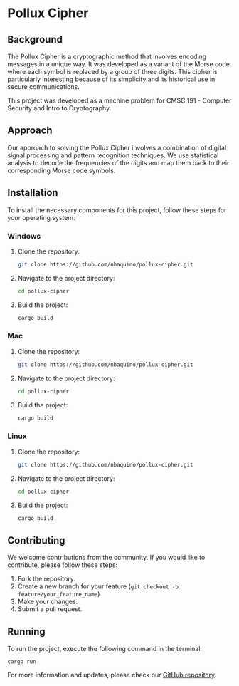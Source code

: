 # Pollux Cipher

## Background
The Pollux Cipher is a cryptographic method that involves encoding messages in a unique way. It was developed as a variant of the Morse code where each symbol is replaced by a group of three digits. This cipher is particularly interesting because of its simplicity and its historical use in secure communications.

This project was developed as a machine problem for CMSC 191 - Computer Security and Intro to Cryptography.

## Approach
Our approach to solving the Pollux Cipher involves a combination of digital signal processing and pattern recognition techniques. We use statistical analysis to decode the frequencies of the digits and map them back to their corresponding Morse code symbols.

## Installation
To install the necessary components for this project, follow these steps for your operating system:

### Windows
1. Clone the repository:
   ```bash
   git clone https://github.com/nbaquino/pollux-cipher.git
   ```
2. Navigate to the project directory:
   ```bash
   cd pollux-cipher
   ```
3. Build the project:
   ```cmd
   cargo build
   ```

### Mac
1. Clone the repository:
   ```bash
   git clone https://github.com/nbaquino/pollux-cipher.git
   ```
2. Navigate to the project directory:
   ```bash
   cd pollux-cipher
   ```
3. Build the project:
   ```bash
   cargo build
   ```

### Linux
1. Clone the repository:
   ```bash
   git clone https://github.com/nbaquino/pollux-cipher.git
   ```
2. Navigate to the project directory:
   ```bash
   cd pollux-cipher
   ```
3. Build the project:
   ```bash
   cargo build
   ```

## Contributing
We welcome contributions from the community. If you would like to contribute, please follow these steps:
1. Fork the repository.
2. Create a new branch for your feature (`git checkout -b feature/your_feature_name`).
3. Make your changes.
4. Submit a pull request.

## Running
To run the project, execute the following command in the terminal:

```
cargo run
```

For more information and updates, please check our [GitHub repository](https://github.com/nbaquino/pollux-cipher).
